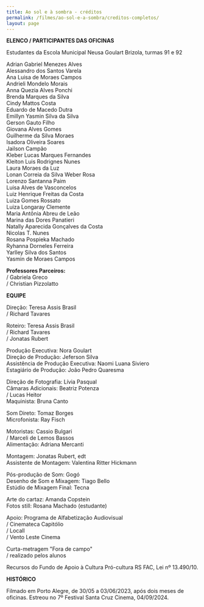 ```yaml
---
title: Ao sol e à sombra - créditos
permalink: /filmes/ao-sol-e-a-sombra/creditos-completos/
layout: page
---
```

**ELENCO / PARTICIPANTES DAS OFICINAS**

Estudantes da Escola Municipal Neusa Goulart Brizola, turmas 91 e 92

Adrian Gabriel Menezes Alves\
Alessandro dos Santos Varela\
Ana Luisa de Moraes Campos\
Andrieli Mondelo Morais\
Anna Quezia Alves Ponchi\
Brenda Marques da Silva\
Cindy Mattos Costa\
Eduardo de Macedo Dutra\
Emillyn Yasmin Silva da Silva\
Gerson Gauto Filho\
Giovana Alves Gomes\
Guilherme da Silva Moraes\
Isadora Oliveira Soares\
Jailson Campão\
Kleber Lucas Marques Fernandes\
Kleiton Luis Rodrignes Nunes\
Laura Moraes da Luz\
Lonan Correia da Silva Weber Rosa\
Lorenzo Santanna Paim\
Luisa Alves de Vasconcelos\
Luiz Henrique Freitas da Costa\
Luiza Gomes Rossato\
Luiza Longaray Clemente\
Maria Antônia Abreu de Leão\
Marina das Dores Panatieri\
Natally Aparecida Gonçalves da Costa\
Nicolas T. Nunes\
Rosana Pospieka Machado\
Ryhanna Dorneles Ferreira\
Yarlley Silva dos Santos\
Yasmin de Moraes Campos

**Professores Parceiros:**\
/ Gabriela Greco\
/ Christian Pizzolatto

**EQUIPE**

Direção: Teresa Assis Brasil\
/ Richard Tavares

Roteiro: Teresa Assis Brasil\
/ Richard Tavares\
/ Jonatas Rubert

Produção Executiva: Nora Goulart\
Direção de Produção: Jeferson Silva\
Assistência de Produção Executiva: Naomi Luana Siviero\
Estagiário de Produção: João Pedro Quaresma

Direção de Fotografia: Lívia Pasqual\
Câmaras Adicionais: Beatriz Potenza\
/ Lucas Heitor\
Maquinista: Bruna Canto

Som Direto: Tomaz Borges\
Microfonista: Ray Fisch

Motoristas: Cassio Bulgari\
/ Marceli de Lemos Bassos\
Alimentação: Adriana Mercanti

Montagem: Jonatas Rubert, edt\
Assistente de Montagem: Valentina Ritter Hickmann

Pós-produção de Som: Gogó\
Desenho de Som e Mixagem: Tiago Bello\
Estúdio de Mixagem Final: Tecna

Arte do cartaz: Amanda Copstein\
Fotos still: Rosana Machado (estudante)

Apoio: Programa de Alfabetização Audiovisual\
/ Cinemateca Capitólio\
/ Locall\
/ Vento Leste Cinema

Curta-metragem "Fora de campo"\
/ realizado pelos alunos

Recursos do Fundo de Apoio à Cultura Pró-cultura RS FAC, Lei nº 13.490/10.

**HISTÓRICO**

Filmado em Porto Alegre, de 30/05 a 03/06/2023, após dois meses de oficinas. Estreou no 7º Festival Santa Cruz Cinema, 04/09/2024.
